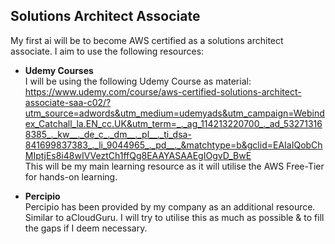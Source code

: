 ## Solutions Architect Associate

My first ai will be to become AWS certified as a solutions architect associate. I aim to use the following resources:

* **Udemy Courses**  
I will be using the following Udemy Course as material:<br>
https://www.udemy.com/course/aws-certified-solutions-architect-associate-saa-c02/?utm_source=adwords&utm_medium=udemyads&utm_campaign=Webindex_Catchall_la.EN_cc.UK&utm_term=_._ag_114213220700_._ad_532713168385_._kw__._de_c_._dm__._pl__._ti_dsa-841699837383_._li_9044965_._pd__._&matchtype=b&gclid=EAIaIQobChMIptjEs8i48wIVVeztCh1ffQg8EAAYASAAEgIOgvD_BwE <br>
This will be my main learning resource as it will utilise the AWS Free-Tier for hands-on learning.

* **Percipio**  
Percipio has been provided by my company as an additional resource. Similar to aCloudGuru. I will try to utilise this as much as possible & to fill the gaps if I deem necessary.